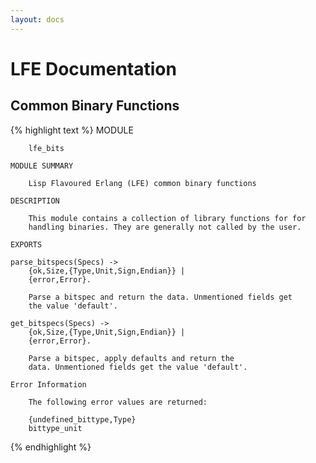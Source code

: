 ```yaml
---
layout: docs
---
```


# LFE Documentation

## Common Binary Functions

{% highlight text %}
    MODULE

        lfe_bits

    MODULE SUMMARY

        Lisp Flavoured Erlang (LFE) common binary functions

    DESCRIPTION

        This module contains a collection of library functions for for
        handling binaries. They are generally not called by the user.

    EXPORTS

    parse_bitspecs(Specs) ->
        {ok,Size,{Type,Unit,Sign,Endian}} |
        {error,Error}.

        Parse a bitspec and return the data. Unmentioned fields get
        the value 'default'.

    get_bitspecs(Specs) ->
        {ok,Size,{Type,Unit,Sign,Endian}} |
        {error,Error}.

        Parse a bitspec, apply defaults and return the
        data. Unmentioned fields get the value 'default'.

    Error Information

        The following error values are returned:

        {undefined_bittype,Type}
        bittype_unit
{% endhighlight %}
